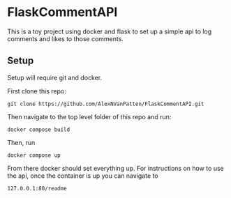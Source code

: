 # FlaskCommentAPI

This is a toy project using docker and flask to set up a simple api to log comments and likes to those comments.

## Setup

Setup will require git and docker.

First clone this repo:

```
git clone https://github.com/AlexNVanPatten/FlaskCommentAPI.git
```
Then navigate to the top level folder of this repo and run:
```
docker compose build
```
Then, run
```
docker compose up
```
From there docker should set everything up. For instructions 
on how to use the api, once the container is up you can navigate to
```
127.0.0.1:80/readme
```
